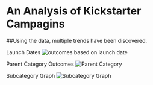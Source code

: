 # An Analysis of Kickstarter Campagins
##Using the data, multiple trends have been discovered.

Launch Dates
![outcomes based on launch date](file:///C:/Users/yang3/Desktop/KU%20Data/outcomes%20based%20on%20launch%20date.png)

Parent Category Outcomes
![Parent Category](file:///C:/Users/yang3/Desktop/KU%20Data/Parent%20Category.png)

Subcategory Graph
![Subcategory Graph](file:///C:/Users/yang3/Desktop/KU%20Data/Subcategory.png)

